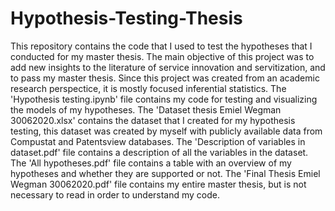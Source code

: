 # Hypothesis-Testing-Thesis
This repository contains the code that I used to test the hypotheses that I conducted for my master thesis. The main objective of this project was to add new insights to the literature of service innovation and servitization, and to pass my master thesis. Since this project was created from an academic research perspectice, it is mostly focused inferential statistics. The 'Hypothesis testing.ipynb' file contains my code for testing and visualizing the models of my hypotheses. The 'Dataset thesis Emiel Wegman 30062020.xlsx' contains the dataset that I created for my hypothesis testing, this dataset was created by myself with publicly available data from Compustat and Patentsview databases. The 'Description of variables in dataset.pdf' file contains a description of all the variables in the dataset. The 'All hypotheses.pdf' file contains a table with an overview of my hypotheses and whether they are supported or not. The 'Final Thesis Emiel Wegman 30062020.pdf' file contains my entire master thesis, but is not necessary to read in order to understand my code.
